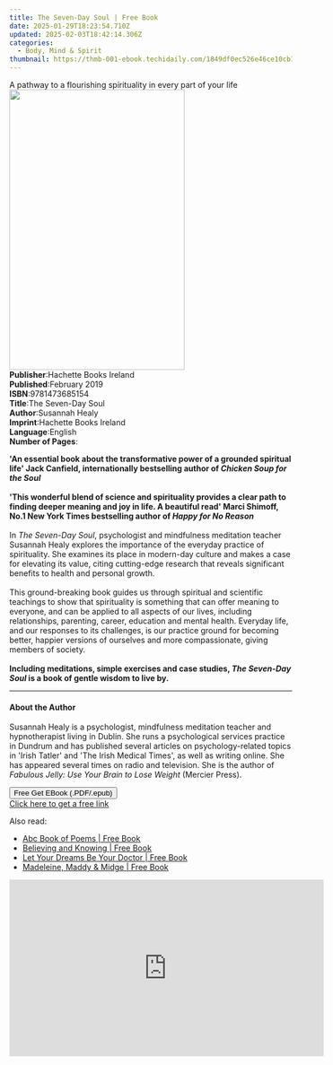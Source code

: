 ```yaml
---
title: The Seven-Day Soul | Free Book
date: 2025-01-29T18:23:54.710Z
updated: 2025-02-03T18:42:14.306Z
categories:
  - Body, Mind & Spirit
thumbnail: https://thmb-001-ebook.techidaily.com/1849df0ec526e46ce10cb117b18f10f554020c4b55274750a6a101ed4d34c936.jpg
---
```

<main id="book-container">
  <div class="flex flex-col">
    <div class="book-brief flex-1 py-6 px-4 sm:p-6 md:py-10 md:px-8">
      <!-- brief-->
      <div class="book-brief-main">
        A pathway to a flourishing spirituality in every part of your life
      </div>
    </div>
    <div
      class="book-meta-info flex-1 grid gap-4 col-start-1 col-end-3 row-start-1 sm:mb-6 sm:grid-cols-4 lg:gap-6 lg:col-start-2 lg:row-end-6 lg:row-span-6 lg:mb-0"
    >
      <div
        class="book-meta-info-left place-content-center mt-4 p-4 text-sm leading-6 col-start-2 col-span-2 dark:text-slate-400"
      >
        <img
          class="w-full h-500 object-cover rounded-lg sm:h-255 sm:col-span-2 lg:col-span-full"
          src="https://img-001-ebook.techidaily.com/b53a2191a7077727d63a0a070021d4ed451aa5ac04505d41878d7bdff3952e17.jpg"
          alt=""
          width="312"
          height="500"
        />
      </div>
      <div
        class="book-meta-info-right mt-2 col-start-1 row-start-2 col-span-3 self-center"
      >
        <!-- meta data  -->
        <div class="flex flex-col px-4 md:px-8">
          <div class="flex-1">
            <strong>Publisher</strong>:<span class="px-2"
              >Hachette Books Ireland</span
            >
          </div>
          <div class="flex-1">
            <strong>Published</strong>:<span class="px-2">February 2019</span>
          </div>
          <div class="flex-1">
            <strong>ISBN</strong>:<span class="px-2">9781473685154</span>
          </div>
          <div class="flex-1">
            <strong>Title</strong>:<span class="px-2">The Seven-Day Soul</span>
          </div>
          <div class="flex-1">
            <strong>Author</strong>:<span class="px-2">Susannah Healy</span>
          </div>
          <div class="flex-1">
            <strong>Imprint</strong>:<span class="px-2"
              >Hachette Books Ireland</span
            >
          </div>
          <div class="flex-1">
            <strong>Language</strong>:<span class="px-2">English</span>
          </div>
          <div class="flex-1">
            <strong>Number of Pages</strong>:<span class="px-2"></span>
          </div>
        </div>
      </div>
    </div>
    <div class="book-description flex-1 py-6 px-4 sm:p-6 md:py-10 md:px-8">
      <div class="book-description-main">
        <div accordion-content="" id="description">
          <p>
            <b
              >'An essential book about the transformative power of a grounded
              spiritual life' Jack Canfield, internationally bestselling author
              of <i>Chicken Soup for the Soul</i></b
            ><br /><br /><b
              >'This wonderful blend of science and spirituality provides a
              clear path to finding deeper meaning and joy in life. A beautiful
              read' Marci Shimoff, No.1 New York Times bestselling author of
              <i>Happy for No Reason</i></b
            ><br /><br />In <i>The Seven-Day Soul</i>, psychologist and
            mindfulness meditation teacher Susannah Healy explores the
            importance of the everyday practice of spirituality. She examines
            its place in modern-day culture and makes a case for elevating its
            value, citing cutting-edge research that reveals significant
            benefits to health and personal growth.<br /><br />This
            ground-breaking book guides us through spiritual and scientific
            teachings to show that spirituality is something that can offer
            meaning to everyone, and can be applied to all aspects of our lives,
            including relationships, parenting, career, education and mental
            health. Everyday life, and our responses to its challenges, is our
            practice ground for becoming better, happier versions of ourselves
            and more compassionate, giving members of society.<br /><b
              ><br />Including meditations, simple exercises and case studies,
              <i>The Seven-Day Soul</i> is a book of gentle wisdom to live
              by.</b
            >
          </p>
        </div>
        <div class="accordion-fader"></div>
      </div>
    </div>
    <div class="book-excerpts flex-1 py-6 px-4 sm:p-6 md:py-10 md:px-8">
      <!-- excerpts-->
      <div class="book-excerpts-main">
        <hr />
        <h4 class="placeholder placeholder-heading">
          <span>About the Author</span>
        </h4>
        <p>
          Susannah Healy is a psychologist, mindfulness meditation teacher and
          hypnotherapist living in Dublin. She runs a psychological services
          practice in Dundrum and has published several articles on
          psychology-related topics in 'Irish Tatler' and 'The Irish Medical
          Times', as well as writing online. She has appeared several times on
          radio and television. She is the author of
          <i>Fabulous Jelly: Use Your Brain to Lose Weight</i> (Mercier Press).
        </p>
      </div>
    </div>
    <div
      class="book-about-author flex-1 py-6 px-4 sm:p-6 md:py-10 md:px-8"
    ></div>
    <div class="book-free-get flex-1 py-6 px-4 sm:p-6 md:py-10 md:px-8">
      <button
        id="btn-free-get"
        class="bg-blue-500 hover:bg-blue-700 text-white font-bold py-2 px-4 rounded"
      >
        Free Get EBook (.PDF/.epub)
      </button>
      <div id="countdown-display" class="px-2 text-lg mt-2"></div>
      <a
        id="free-link"
        class="hidden bg-blue-500 hover:bg-blue-700 text-white font-bold py-2 px-4 rounded"
        href="https://www.ebooks.com/en-us/book/96326676/the-seven-day-soul/susannah-healy/"
        target="_blank"
        >Click here to get a free link</a
      >
    </div>
    <script>
      let countdownTime = 0;
      let countdownInterval = null;
      document
        .getElementById('btn-free-get')
        .addEventListener('click', startCountdown);
      function startCountdown() {
        countdownTime = new Date().getTime() + 60000 * 3;
        countdownInterval = setInterval(updateCountdown, 1000);
        document.getElementById('btn-free-get').disabled = true;
        document
          .getElementById('btn-free-get')
          .classList.add('bg-gray-500', 'cursor-not-allowed');
      }
      function updateCountdown() {
        let currentTime = new Date().getTime();
        let timeLeft = countdownTime - currentTime;
        let secondsLeft = Math.floor(timeLeft / 1000);
        document.getElementById('countdown-display').innerHTML =
          `Remaining time: ${secondsLeft} seconds.`;
        if (secondsLeft <= 0) {
          clearInterval(countdownInterval);
          document.getElementById('btn-free-get').classList.add('hidden');
          document.getElementById('free-link').classList.remove('hidden');
          document.getElementById('countdown-display').innerHTML = '';
        }
      }
    </script>
  </div>
</main>

<ins class="adsbygoogle"
      style="display:block"
      data-ad-client="ca-pub-7571918770474297"
      data-ad-slot="8358498916"
      data-ad-format="auto"
      data-full-width-responsive="true"></ins>
    

<span class="atpl-alsoreadstyle">Also read:</span>
<div><ul>
<li><a href="https://novels-ebooks.techidaily.com/138593655-9781462070688-abc-book-of-poems/"><u>Abc Book of Poems | Free Book</u></a></li>
<li><a href="https://novels-ebooks.techidaily.com/138593562-9781452551593-believing-and-knowing/"><u>Believing and Knowing | Free Book</u></a></li>
<li><a href="https://novels-ebooks.techidaily.com/138593600-9781452534831-let-your-dreams-be-your-doctor/"><u>Let Your Dreams Be Your Doctor | Free Book</u></a></li>
<li><a href="https://novels-ebooks.techidaily.com/138593675-9781452508702-madeleine-maddy-midge/"><u>Madeleine, Maddy & Midge | Free Book</u></a></li>
</ul></div>

<!-- affiliate ads begin -->
<iframe width="560" height="315" src="https://www.youtube.com/embed/YfEPmG_O6F8?si=93ZTVtH_zjFRz5eh" title="YouTube video player" frameborder="0" allow="accelerometer; autoplay; clipboard-write; encrypted-media; gyroscope; picture-in-picture; web-share" referrerpolicy="strict-origin-when-cross-origin" allowfullscreen></iframe>
<!-- affiliate ads end -->

